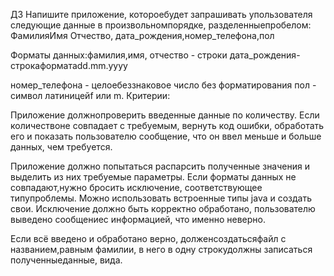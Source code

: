 ДЗ
Напишите приложение, котороебудет запрашивать упользователя следующие данные в произвольномпорядке,
разделенныепробелом: ФамилияИмя Отчество, дата_рождения,номер_телефона,пол

Форматы данных:фамилия,имя, отчество - строки дата_рождения- строкаформатаdd.mm.yyyy

номер_телефона - целоебеззнаковое число без форматирования пол - символ латиницейf или m.
Критерии:

Приложение должнопроверить введенные данные по количеству. Если количествоне совпадает с требуемым,
вернуть код ошибки, обработать его и показать пользователю сообщение, что он ввел меньше и больше
данных, чем требуется.

Приложение должно попытаться распарсить полученные значения и выделить из них требуемые параметры.
Если форматы данных не совпадают,нужно бросить исключение, соответствующее типупроблемы. Можно
использовать встроенные типы java и создать свои. Исключение должно быть корректно обработано,
пользователю выведено сообщениес информацией, что именно неверно.

Если всё введено и обработано верно, долженсоздатьсяфайл с названием,равным фамилии, в него в одну
строкудолжны записаться полученныеданные, вида. 